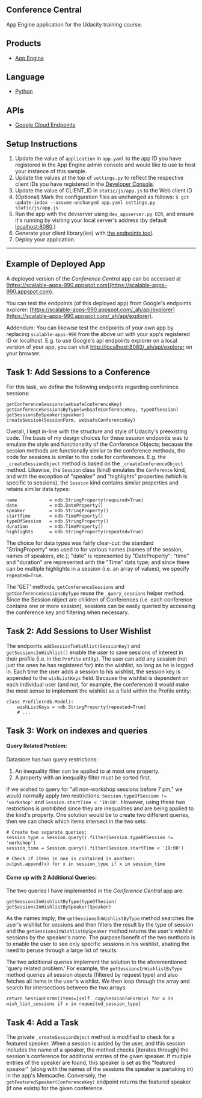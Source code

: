 ## Conference Central
App Engine application for the Udacity training course.

## Products
- [App Engine][1]

## Language
- [Python][2]

## APIs
- [Google Cloud Endpoints][3]

## Setup Instructions
1.  Update the value of `application` in `app.yaml` to the app ID you
    have registered in the App Engine admin console and would like to use to host
    your instance of this sample.
2.  Update the values at the top of `settings.py` to
    reflect the respective client IDs you have registered in the
    [Developer Console][4].
3.  Update the value of CLIENT_ID in `static/js/app.js` to the Web client ID
4.  (Optional) Mark the configuration files as unchanged as follows:
    `$ git update-index --assume-unchanged app.yaml settings.py static/js/app.js`
5.  Run the app with the devserver using `dev_appserver.py DIR`, and ensure it's running by visiting
    your local server's address (by default [localhost:8080][5].)
6.  Generate your client library(ies) with [the endpoints tool][6].
7.  Deploy your application.


[1]: https://developers.google.com/appengine
[2]: http://python.org
[3]: https://developers.google.com/appengine/docs/python/endpoints/
[4]: https://console.developers.google.com/
[5]: https://localhost:8080/
[6]: https://developers.google.com/appengine/docs/python/endpoints/endpoints_tool
___________________________________________________________


## Example of Deployed App
A deployed version of the *Conference Central* app can be accessed at [https://scalable-apps-990.appspot.com](https://scalable-apps-990.appspot.com). 

You can test the endpoints (of this deployed app) from Google's endpoints explorer: [https://scalable-apps-990.appspot.com/_ah/api/explorer](https://scalable-apps-990.appspot.com/_ah/api/explorer).

Addendum: You can likewise test the endpoints of your own app by replacing `scalable-apps-990` from the above url with your app's registered ID or localhost. E.g. to use Google's api endpoints explorer on a local version of your app, you can visit [http://localhost:8080/_ah/api/explorer](http://localhost:8080/_ah/api/explorer) on your browser.


## Task 1: Add Sessions to a Conference
For this task, we define the following endpoints regarding conference sessions:

```
getConferenceSessions(websafeConferenceKey)
getConferenceSessionsByType(websafeConferenceKey, typeOfSession)
getSessionsBySpeaker(speaker)
createSession(SessionForm, websafeConferenceKey)
```

Overall, I kept in-line with the structure and style of Udacity's preexisting code. The basis of my design choices for these session endpoints was to emulate the style and functionality of the Conference Objects; because the session methods are functionally similar to the conference methods, the code for sessions is similar to the code for conferences. E.g. the `_createSessionObject` method is based on the `_createConferenceObject` method. Likewise, the `Session` class (kind) emulates the `Conference` kind, and with the exception of "speaker" and "highlights" properties (which is specific to sessions), the `Session` kind contains similar properties and retains similar data types:

```
name            = ndb.StringProperty(required=True)
date            = ndb.DateProperty()
speaker         = ndb.StringProperty()
startTime       = ndb.TimeProperty()
typeOfSession   = ndb.StringProperty()
duration        = ndb.TimeProperty()
highlights      = ndb.StringProperty(repeated=True)
```

The choice for data types was fairly clear-cut: the standard "StringProperty" was used to for various names (names of the session, names of speakers, etc.); "date" is represented by "DateProperty"; "time" and "duration" are represented with the "Time" data type; and since there can be multiple highlights in a session (i.e. an array of values), we specify `repeated=True`.

The 'GET' methods, `getConferenceSessions` and `getConferenceSessionsByType` reuse the `_query_sessions` helper method. Since the Session object are children of Conferences (i.e. each conference contains one or more session), sessions can be easily queried by accessing the conference key and filtering when necessary.


## Task 2: Add Sessions to User Wishlist
The endpoints `addSessionToWishlist(SessionKey)` and `getSessionsInWishlist()` enable the user to save sessions of interest in their profile (i.e. in the `Profile` entity). The user can add any session (not just the ones he has registered for) into the wishlist, so long as he is logged in. Each time the user adds a session to his wishlist, the session key is appended to the `wishListKeys` field. Because the wishlist is dependent on each individual user (and not, for example, the conference) it would make the most sense to implement the wishlist as a field within the Profile entity:
```
class Profile(ndb.Model):
	wishListKeys = ndb.StringProperty(repeated=True)
	# ...
```


## Task 3: Work on indexes and queries
#### Query Related Problem:
Datastore has two query restrictions:
1. An inequality filter can be applied to at most one property.
2. A property with an inequality filter must be sorted first.

If we wished to query for "all non-workshop sessions before 7 pm," we would normally apply two restrictions: `Session.typeOfSession != 'workshop'` and `Session.startTime < '19:00'`. However, using these two restrictions is prohibited since they are inequalities and are being applied to the kind's property.
One solution would be to create two different queries, then we can check which items intersect in the two sets:
```
# Create two separate queries:
session_type = Session.query().filter(Session.typeOfSession != 'workshop')
session_time = Session.query().filter(Session.startTime < '19:00')

# Check if items in one is contained in another:
output.append(x) for x in session_type if x in session_time
```

#### Come up with 2 Additional Queries:
The two queries I have implemented in the *Conference Central* app are:
```
getSessionsInWishlistByType(typeOfSesion)
getSessionsInWishlistBySpeaker(Speaker)
```
As the names imply, the `getSessionsInWishlistByType` method searches the user's wishlist for sessions and then filters the result by the type of session and the `getSessionsInWishlistBySpeaker` method returns the user's wishlist sessions by the speaker's name. The purpose/benefit of the two methods is to enable the user to see only specific sessions in his wishlist, abating the need to peruse through a large list of results.

The two additional queries implement the solution to the aforementioned 'query related problem.' For example,  the `getSessionsInWishlistByType` method 
queries all session objects (filtered by request type) and also fetches all items in the user's wishlist. We then loop through the array and search for intersections between the two arrays:
```
return SessionForms(items=[self._copySessionToForm(x) for x in wish_list_sessions if x in requested_session_type]
```


## Task 4: Add a Task

The private `_createSessionObject` method is modified to check for a featured speaker. When a session is added by the user, and this session includes the name of a speaker, the method checks [iterates through] the session's conference for additional entries of the given speaker. If multiple entries of the speaker are found, this speaker is set as the "featured speaker" (along with the names of the sessions the speaker is partaking in) in the app's Memcache. Conversely, the `getFeaturedSpeaker(ConferenceKey)` endpoint returns the featured speaker (if one exists) for the given conference.